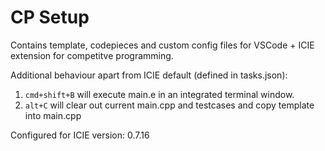 # CP Setup
Contains template, codepieces and custom config files for VSCode + ICIE extension for competitve programming.

Additional behaviour apart from ICIE default (defined in tasks.json):
1. ```cmd+shift+B``` will execute main.e in an integrated terminal window.
2. ```alt+C``` will clear out current main.cpp and testcases and copy template into main.cpp

Configured for ICIE version: 0.7.16
